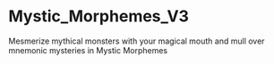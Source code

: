 # Mystic_Morphemes_V3
 
Mesmerize mythical monsters with your magical mouth and mull over mnemonic mysteries in Mystic Morphemes
